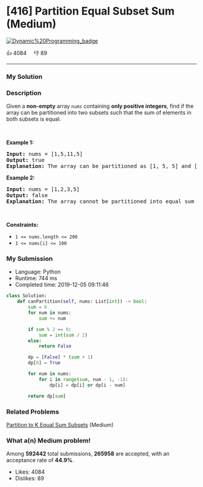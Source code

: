 # [416] Partition Equal Subset Sum (Medium)

[![Dynamic%20Programming_badge](https://img.shields.io/badge/topic-Dynamic%20Programming-green.svg)](https://leetcode.com/problems/partition-equal-subset-sum/) 

:+1: 4084 &nbsp; &nbsp; :thumbsdown: 89

---

### My Solution


### Description
<p>Given a <b>non-empty</b> array <code>nums</code> containing <b>only positive integers</b>, find if the array can be partitioned into two subsets such that the sum of elements in both subsets is equal.</p>

<p>&nbsp;</p>
<p><strong>Example 1:</strong></p>

<pre>
<strong>Input:</strong> nums = [1,5,11,5]
<strong>Output:</strong> true
<strong>Explanation:</strong> The array can be partitioned as [1, 5, 5] and [11].
</pre>

<p><strong>Example 2:</strong></p>

<pre>
<strong>Input:</strong> nums = [1,2,3,5]
<strong>Output:</strong> false
<strong>Explanation:</strong> The array cannot be partitioned into equal sum subsets.
</pre>

<p>&nbsp;</p>
<p><strong>Constraints:</strong></p>

<ul>
	<li><code>1 &lt;= nums.length &lt;= 200</code></li>
	<li><code>1 &lt;= nums[i] &lt;= 100</code></li>
</ul>



### My Submission

- Language: Python
- Runtime: 744 ms
- Completed time: 2019-12-05 09:11:46

```Python
class Solution:
    def canPartition(self, nums: List[int]) -> bool:
        sum = 0
        for num in nums:
            sum += num

        if sum % 2 == 0:
            sum = int(sum / 2)
        else:
            return False

        dp = [False] * (sum + 1)
        dp[0] = True

        for num in nums:
            for i in range(sum, num - 1, -1):
                dp[i] = dp[i] or dp[i - num]

        return dp[sum]        
```


### Related Problems
[Partition to K Equal Sum Subsets](https://leetcode.com/problems/partition-to-k-equal-sum-subsets/) (Medium) <br>



### What a(n) Medium problem!
Among **592442** total submissions, **265958** are accepted, with an acceptance rate of **44.9%**. <br>

- Likes: 4084
- Dislikes: 89

